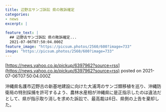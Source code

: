 ```yaml
---
title: 辺野古サンゴ訴訟 県の敗訴確定
categories:
- news
excerpt: |
  
feature_text: |
  ## 辺野古サンゴ訴訟 県の敗訴確定...
  2021-07-06T07:50:04.000Z
feature_image: "https://picsum.photos/2560/600?image=733"
image: "https://picsum.photos/2560/600?image=733"
---
```


[https://news.yahoo.co.jp/pickup/6397962?source=rss](https://news.yahoo.co.jp/pickup/6397962?source=rss)
posted on 2021-07-06T07:50:04.000Z

<!--more-->

沖縄県名護市辺野古の新基地建設に向けた大浦湾のサンゴ類移植を巡り、沖縄防衛局の特別採捕を許可するよう、農林水産相が沖縄県に是正指示したのは違法だとして、県が指示取り消しを求めた訴訟で、最高裁は6日、県側の上告を棄却した。
